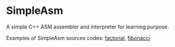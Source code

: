 SimpleAsm
=========

A simple C++ ASM assembler and interpreter for learning purpose.

Examples of SimpleAsm sources codes: [factorial](Examples/Factorial.txt), [fibonacci](Examples/Fib.txt)

